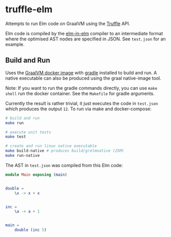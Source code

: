 # truffle-elm

Attempts to run Elm code on GraalVM using the
[Truffle](https://github.com/oracle/graal/tree/master/truffle) API.

Elm code is compiled by the
[elm-in-elm](https://github.com/elm-in-elm/compiler) compiler to an
intermediate format where the optimised AST nodes are specified in JSON.
See `test.json` for an example.

## Build and Run

Uses the [GraalVM docker image](https://hub.docker.com/r/oracle/graalvm-ce/)
with [gradle](https://gradle.org/) installed to build and run. A native
executable can also be produced using the graal native-image tool.

Note: If you want to run the gradle commands directly,
you can use `make shell` run the docker container.
See the `Makefile` for gradle arguments.

Currently the result is rather trivial, it just executes the code in `test.json`
which produces the output `12`. To run via make and docker-compose:

```bash
# build and run
make run

# execute unit tests
make test

# create and run linux native executable
make build-native # produces build/grelmnative (25M)
make run-native
```

The AST in `test.json` was compiled from this Elm code:

```elm
module Main exposing (main)


double =
    \x -> x + x


inc =
    \a -> a + 1


main =
    double (inc 5)
```
